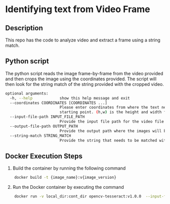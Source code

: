 # Identifying text from Video Frame

## Description

This repo has the code to analyze video and extract a frame using a string match.

## Python script

The python script reads the image frame-by-frame from the video provided and then crops the image using the coordinates provided. The script will then look for the string match of the string provided with the cropped video.

```bash
optional arguments:
  -h, --help            show this help message and exit
  --coordinates COORDINATES [COORDINATES ...]
                        Please enter coordinates from where the text needs to be extracted on a video frame in the following format -> x y h w (x,y) will be
                        starting point. (h,w) is the height and width from the starting point
  --input-file-path INPUT_FILE_PATH
                        Provide the input file path for the video file
  --output-file-path OUTPUT_PATH
                        Provide the output path where the images will be stored
  --string-match STRING_MATCH
                        Provide the string that needs to be matched with the cropped frame

```

## Docker Execution Steps

1. Build the container by running the following command

```bash
    docker build -t {image_name}:v{image_version}
```

2. Run the Docker container by executing the command

```bash
    docker run -v local_dir:cont_dir opencv-tesseract:v1.0.0  --input-file-path {cont_dir)/{video_name)--output-file-path {cont_dir) --string-match "{string_to_be_matched}" --coordinates {x y h w}
```